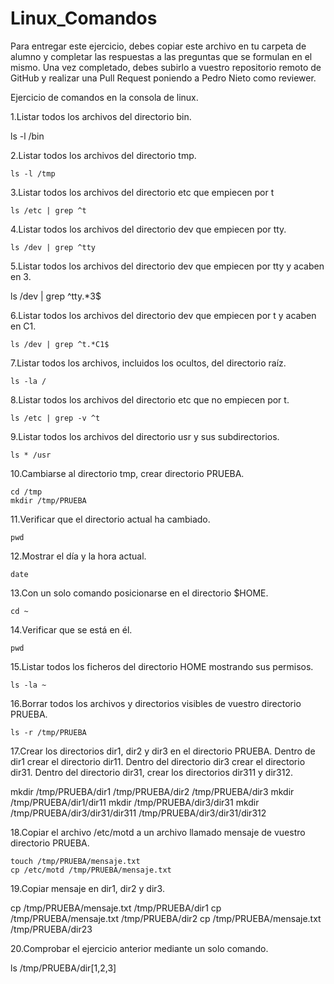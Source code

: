 # Linux_Comandos

Para entregar este ejercicio, debes copiar este archivo en tu carpeta de alumno y completar las respuestas a las preguntas que se formulan en el mismo.
Una vez completado, debes subirlo a vuestro repositorio remoto de GitHub y realizar una Pull Request poniendo a Pedro Nieto como reviewer.


Ejercicio de comandos en la consola de linux.

  1.Listar todos los archivos del directorio bin.
   
   ls -l /bin
    
  2.Listar todos los archivos del directorio tmp.
   
    ls -l /tmp
    
  3.Listar todos los archivos del directorio etc que empiecen por t 
    
    ls /etc | grep ^t
  
  4.Listar todos los archivos del directorio dev que empiecen por tty.
    
    ls /dev | grep ^tty
    
  5.Listar todos los archivos del directorio dev que empiecen por tty y acaben en 3.
    
   ls /dev | grep ^tty.*3$ 
    
  6.Listar todos los archivos del directorio dev que empiecen por t y acaben en C1.
    
    ls /dev | grep ^t.*C1$

  7.Listar todos los archivos, incluidos los ocultos, del directorio raíz.
    
    ls -la /
    
  8.Listar todos los archivos del directorio etc que no empiecen por t.
    
    ls /etc | grep -v ^t

  9.Listar todos los archivos del directorio usr y sus subdirectorios.
    
    ls * /usr

  10.Cambiarse al directorio tmp, crear directorio PRUEBA.
    
    cd /tmp
    mkdir /tmp/PRUEBA

  11.Verificar que el directorio actual ha cambiado.
    
    pwd

  12.Mostrar el día y la hora actual.
    
    date

  13.Con un solo comando posicionarse en el directorio $HOME.
    
    cd ~
 
  14.Verificar que se está en él.
    
    pwd

  15.Listar todos los ficheros del directorio HOME mostrando sus permisos.
    
    ls -la ~

  16.Borrar todos los archivos y directorios visibles de vuestro directorio PRUEBA.
    
    ls -r /tmp/PRUEBA

  17.Crear los directorios dir1, dir2 y dir3 en el directorio PRUEBA. Dentro de dir1 crear el directorio dir11. Dentro del directorio 
  dir3 crear el directorio dir31. Dentro del directorio dir31, crear los directorios dir311 y dir312.
    
  mkdir /tmp/PRUEBA/dir1 /tmp/PRUEBA/dir2 /tmp/PRUEBA/dir3
  mkdir /tmp/PRUEBA/dir1/dir11
  mkdir /tmp/PRUEBA/dir3/dir31
  mkdir /tmp/PRUEBA/dir3/dir31/dir311 /tmp/PRUEBA/dir3/dir31/dir312
    
  18.Copiar el archivo /etc/motd a un archivo llamado mensaje de vuestro directorio PRUEBA.
    
    touch /tmp/PRUEBA/mensaje.txt
    cp /etc/motd /tmp/PRUEBA/mensaje.txt

  19.Copiar mensaje en dir1, dir2 y dir3.
    
  cp /tmp/PRUEBA/mensaje.txt /tmp/PRUEBA/dir1
  cp /tmp/PRUEBA/mensaje.txt /tmp/PRUEBA/dir2
  cp /tmp/PRUEBA/mensaje.txt /tmp/PRUEBA/dir23
    
  20.Comprobar el ejercicio anterior mediante un solo comando.
    
  ls /tmp/PRUEBA/dir[1,2,3]